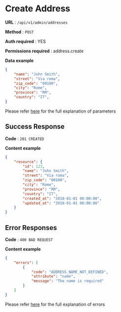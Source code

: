 # Create Address

**URL** : `/api/v1/admin/addresses`

**Method** : `POST`

**Auth required** : YES 

**Permissions required** : address.create

**Data example**

```json
{
    "name": "John Smith",
    "street": "Via roma",
    "zip_code": "00100",
    "city": "Rome",
    "province": "RM",
    "country": "IT",
}
```
Please refer [here](/docs/common/attributes.md) for the full explanation of parameters

## Success Response

**Code** : `201 CREATED`

**Content example**

```json
{
    "resource": {
        "id": 123,
        "name": "John Smith",
        "street": "Via roma",
        "zip_code": "00100",
        "city": "Rome",
        "province": "RM",
        "country": "IT",
        "created_at": "2018-01-01 00:00:00",
        "updated_at": "2018-01-01 00:00:00"
    }
}
```

## Error Responses

**Code** : `400 BAD REQUEST`

**Content example**

```json
{
    "errors": [
        {
            "code": "ADDRESS_NAME_NOT_DEFINED",
            "attribute": "name",
            "message": "The name is required"
        }
    ]
}
```

Please refer [here](/docs/common/errors.md) for the full explanation of errors